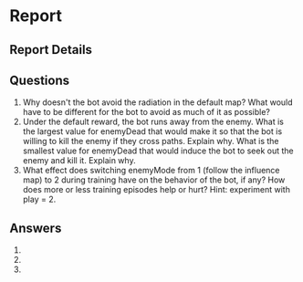 # Report
## Report Details


## Questions
1) Why doesn't the bot avoid the radiation in the default map? What would have to be different for the bot to avoid as much of it as possible?
2) Under the default reward, the bot runs away from the enemy. What is the largest value for enemyDead that would make it so that the bot is willing to kill the enemy if they cross paths. Explain why. What is the smallest value for enemyDead that would induce the bot to seek out the enemy and kill it. Explain why.
3) What effect does switching enemyMode from 1 (follow the influence map) to 2 during training have on the behavior of the bot, if any? How does more or less training episodes help or hurt? Hint: experiment with play = 2.

## Answers
1)
2)
3)
